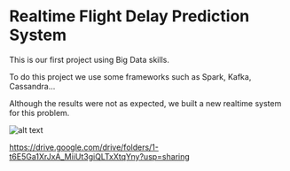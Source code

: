 # Realtime Flight Delay Prediction System

This is our first project using Big Data skills.

To do this project we use some frameworks such as Spark, Kafka, Cassandra...

Although the results were not as expected, we built a new realtime system for this problem.

![alt text](http://url/to/system.png)

https://drive.google.com/drive/folders/1-t6E5Ga1XrJxA_MiiUt3giQLTxXtqYny?usp=sharing

